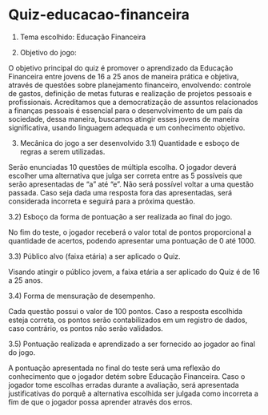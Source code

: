 # Quiz-educacao-financeira

1. Tema escolhido: Educação Financeira


2. Objetivo do jogo: 

O objetivo principal do quiz é promover o aprendizado da Educação Financeira entre jovens de 16 a 25 anos de maneira prática e objetiva, através de questões sobre planejamento financeiro, envolvendo: controle de gastos, definição de metas futuras e realização de projetos pessoais e profissionais. Acreditamos que a democratização de assuntos relacionados a finanças pessoais é essencial para o desenvolvimento de um país da sociedade, dessa maneira, buscamos atingir esses jovens de maneira significativa, usando linguagem adequada e um conhecimento objetivo.


3. Mecânica do jogo a ser desenvolvido
3.1) Quantidade e esboço de regras a serem utilizadas.

Serão enunciadas 10 questões de múltipla escolha.
O jogador deverá escolher uma alternativa que julga ser correta entre as 5 possíveis que serão apresentadas de “a” até “e”.
Não será possível voltar a uma questão passada.
Caso seja dada uma resposta fora das apresentadas, será considerada incorreta e seguirá para a próxima questão.

 
3.2) Esboço da forma de pontuação a ser realizada ao final do jogo.

No fim do teste, o jogador receberá o valor total de pontos proporcional a quantidade de acertos, podendo apresentar uma pontuação de 0 até 1000.


3.3) Público alvo (faixa etária) a ser aplicado o Quiz.

Visando atingir o público jovem, a faixa etária a ser aplicado do Quiz é de 16 a 25 anos.


3.4) Forma de mensuração de desempenho.

Cada questão possui o valor de 100 pontos. 
Caso a resposta escolhida esteja correta, os pontos serão contabilizados em um registro de dados, caso  contrário, os pontos não serão validados.


3.5) Pontuação realizada e aprendizado a ser fornecido ao jogador ao final do jogo. 

A pontuação apresentada no final do teste será uma reflexão do conhecimento que o jogador detém sobre Educação Financeira. 
Caso o jogador tome escolhas erradas durante a avaliação, será apresentada justificativas do porquê a alternativa escolhida ser julgada como incorreta a fim de que o jogador possa aprender através dos erros.
